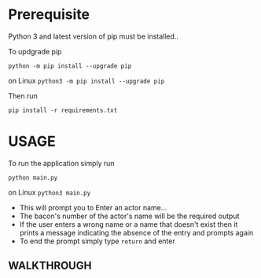 # Prerequisite
Python 3 and latest version of pip must be installed..

To updgrade pip 

`python -m pip install --upgrade pip`

on Linux
 `python3 -m pip install --upgrade pip`

Then run 

`pip install -r requirements.txt`


# USAGE

To run the application simply run

`python main.py`


on Linux
`python3 main.py`

* This will prompt you to Enter an actor name...
* The bacon's number of the actor's name will be the required output
* If the user enters a wrong name or a name that doesn't exist then it prints a message indicating the absence of the entry and prompts again
* To end the prompt simply type `return` and enter


## WALKTHROUGH